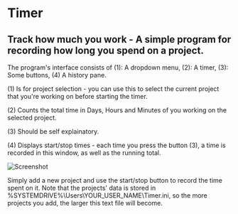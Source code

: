 # Timer
## Track how much you work - A simple program for recording how long you spend on a project.

The program's interface consists of (1): A dropdown menu, (2): A timer, (3): Some buttons, (4) A history pane.

(1) Is for project selection - you can use this to select the current project that you're working on before starting the timer.

(2) Counts the total time in Days, Hours and Minutes of you working on the selected project.

(3) Should be self explainatory.

(4) Displays start/stop times - each time you press the button (3), a time is recorded in this window, as well as the running total.

![Screenshot](https://i.imgur.com/BTRFMzR.png)

Simply add a new project and use the start/stop button to record the time spent on it. Note that the projects' data is stored in %SYSTEMDRIVE%\Users\YOUR_USER_NAME\Timer.ini, so the more projects you add, the larger this text file will become.